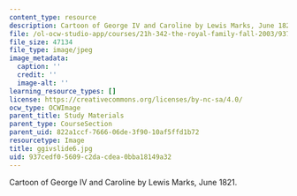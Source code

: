 ```yaml
---
content_type: resource
description: Cartoon of George IV and Caroline by Lewis Marks, June 1821.
file: /ol-ocw-studio-app/courses/21h-342-the-royal-family-fall-2003/937cedf05609c2dacdea0bba18149a32_ggivslide6.jpg
file_size: 47134
file_type: image/jpeg
image_metadata:
  caption: ''
  credit: ''
  image-alt: ''
learning_resource_types: []
license: https://creativecommons.org/licenses/by-nc-sa/4.0/
ocw_type: OCWImage
parent_title: Study Materials
parent_type: CourseSection
parent_uid: 822a1ccf-7666-06de-3f90-10af5ffd1b72
resourcetype: Image
title: ggivslide6.jpg
uid: 937cedf0-5609-c2da-cdea-0bba18149a32
---
```

Cartoon of George IV and Caroline by Lewis Marks, June 1821.